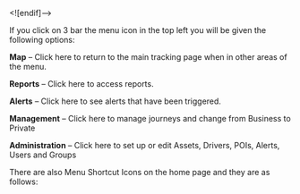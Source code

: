 
<![endif]-->

If you click on 3 bar the menu icon in the top left you will be given the following options:

**Map** – Click here to return to the main tracking page when in other areas of the menu.

**Reports** – Click here to access reports.

**Alerts** – Click here to see alerts that have been triggered.

**Management** – Click here to manage journeys and change from Business to Private

**Administration** – Click here to set up or edit Assets, Drivers, POIs, Alerts, Users and Groups

There are also Menu Shortcut Icons on the home page and they are as follows:
<!--stackedit_data:
eyJoaXN0b3J5IjpbOTkwMDc3NDA2XX0=
-->